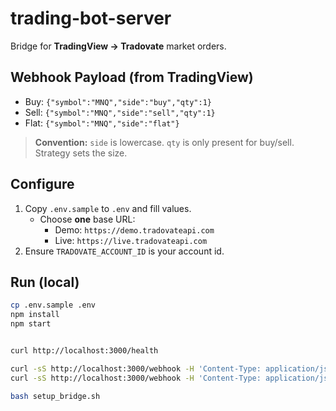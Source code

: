 # trading-bot-server

Bridge for **TradingView → Tradovate** market orders.

## Webhook Payload (from TradingView)

- Buy: `{"symbol":"MNQ","side":"buy","qty":1}`
- Sell: `{"symbol":"MNQ","side":"sell","qty":1}`
- Flat: `{"symbol":"MNQ","side":"flat"}`

> **Convention:** `side` is lowercase. `qty` is only present for buy/sell. Strategy sets the size.

## Configure

1. Copy `.env.sample` to `.env` and fill values.
   - Choose **one** base URL:
     - Demo: `https://demo.tradovateapi.com`
     - Live: `https://live.tradovateapi.com`
2. Ensure `TRADOVATE_ACCOUNT_ID` is your account id.

## Run (local)

```bash
cp .env.sample .env
npm install
npm start


curl http://localhost:3000/health

curl -sS http://localhost:3000/webhook -H 'Content-Type: application/json' -d '{"symbol":"MNQ","side":"buy","qty":1}'
curl -sS http://localhost:3000/webhook -H 'Content-Type: application/json' -d '{"symbol":"MNQ","side":"flat"}'

bash setup_bridge.sh
